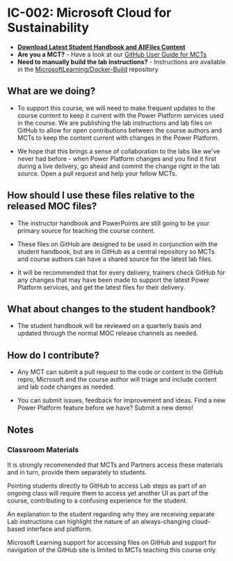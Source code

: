 # IC-002: Microsoft Cloud for Sustainability

- **[Download Latest Student Handbook and AllFiles Content](../../releases/latest)**
- **Are you a MCT?** - Have a look at our [GitHub User Guide for MCTs](https://microsoftlearning.github.io/MCT-User-Guide/)
- **Need to manually build the lab instructions?** - Instructions are available in the [MicrosoftLearning/Docker-Build](https://github.com/MicrosoftLearning/Docker-Build) repository

## What are we doing?

- To support this course, we will need to make frequent updates to the course content to keep it current with the Power Platform services used in the course.  We are publishing the lab instructions and lab files on GitHub to allow for open contributions between the course authors and MCTs to keep the content current with changes in the Power Platform.

- We hope that this brings a sense of collaboration to the labs like we've never had before - when Power Platform changes and you find it first during a live delivery, go ahead and commit the change right in the lab source. Open a pull request and help your fellow MCTs.

## How should I use these files relative to the released MOC files?

- The instructor handbook and PowerPoints are still going to be your primary source for teaching the course content.

- These files on GitHub are designed to be used in conjunction with the student handbook, but are in GitHub as a central repository so MCTs and course authors can have a shared source for the latest lab files.

- It will be recommended that for every delivery, trainers check GitHub for any changes that may have been made to support the latest Power Platform services, and get the latest files for their delivery.

## What about changes to the student handbook?

- The student handbook will be reviewed on a quarterly basis and updated through the normal MOC release channels as needed.

## How do I contribute?

- Any MCT can submit a pull request to the code or content in the GitHub repro, Microsoft and the course author will triage and include content and lab code changes as needed.

- You can submit issues, feedback for improvement and ideas.  Find a new Power Platform feature before we have?  Submit a new demo!

## Notes

### Classroom Materials

It is strongly recommended that MCTs and Partners access these materials and in turn, provide them separately to students.  

Pointing students directly to GitHub to access Lab steps as part of an ongoing class will require them to access yet another UI as part of the course, contributing to a confusing experience for the student. 

An explanation to the student regarding why they are receiving separate Lab instructions can highlight the nature of an always-changing cloud-based interface and platform. 

Microsoft Learning support for accessing files on GitHub and support for navigation of the GitHub site is limited to MCTs teaching this course only.

